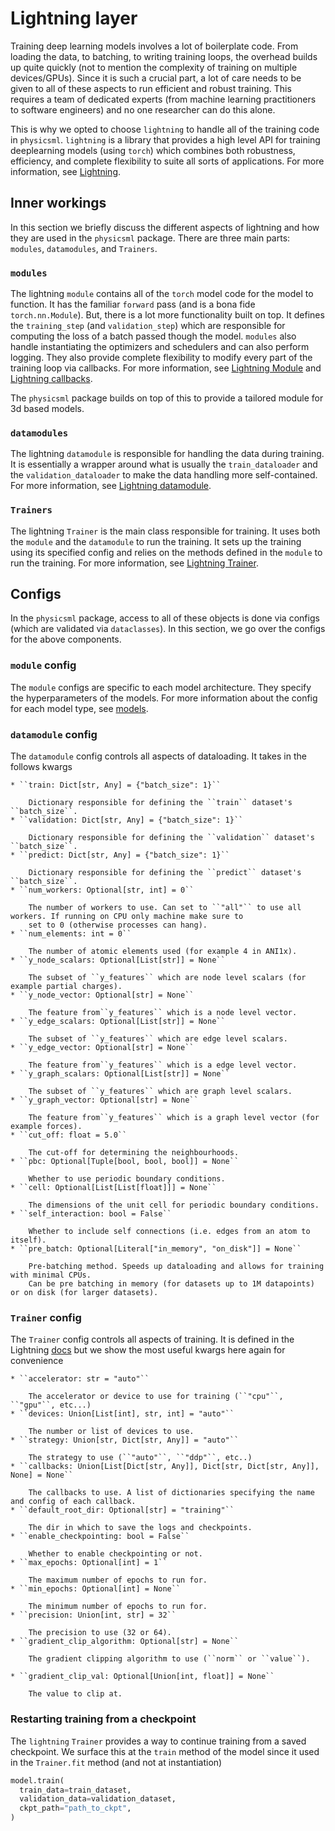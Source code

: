 # Lightning layer

Training deep learning models involves a lot of boilerplate code. From loading the data, to batching, to writing training
loops, the overhead builds up quite quickly (not to mention the complexity of training on multiple devices/GPUs). Since
it is such a crucial part, a lot of care needs to be given to all of these aspects to run efficient and robust training. This
requires a team of dedicated experts (from machine learning practitioners to software engineers) and no one researcher
can do this alone.

This is why we opted to choose ``lightning`` to handle all of the training code in ``physicsml``. ``lightning`` is a library that
provides a high level API for training deeplearning models (using ``torch``) which combines both robustness, efficiency,
and complete flexibility to suite all sorts of applications. For more information, see [Lightning](https://lightning.ai/pytorch-lightning).

## Inner workings

In this section we briefly discuss the different aspects of lightning and how they are used in the ``physicsml`` package.
There are three main parts: ``modules``, ``datamodules``, and ``Trainers``.


### ``modules``

The lightning ``module`` contains all of the ``torch`` model code for the model to function. It has the familiar ``forward``
pass (and is a bona fide ``torch.nn.Module``). But, there is a lot more functionality built on top. It defines the ``training_step``
(and ``validation_step``) which are responsible for computing the loss of a batch passed though the model. ``modules``
also handle instantiating the optimizers and schedulers and can also perform logging. They also provide complete flexibility
to modify every part of the training loop via callbacks. For more information, see [Lightning Module](https://lightning.ai/docs/pytorch/stable/common/lightning_module.html)
and [Lightning callbacks](https://lightning.ai/docs/pytorch/stable/extensions/callbacks.html).

The ``physicsml`` package builds on top of this to provide a tailored module for 3d based models.

### ``datamodules``

The lightning ``datamodule`` is responsible for handling the data during training. It is essentially a wrapper around what is
usually the ``train_dataloader`` and the ``validation_dataloader`` to make the data handling more self-contained. For more
information, see [Lightning datamodule](https://lightning.ai/docs/pytorch/stable/data/datamodule.html).

### ``Trainers``

The lightning ``Trainer`` is the main class responsible for training. It uses both the ``module`` and the ``datamodule``
to run the training. It sets up the training using its specified config and relies on the methods defined in the ``module``
to run the training. For more information, see [Lightning Trainer](https://lightning.ai/docs/pytorch/stable/common/trainer.html).

## Configs

In the ``physicsml`` package, access to all of these objects is done via configs (which are validated via ``dataclasses``).
In this section, we go over the configs for the above components.

### ``module`` config

The ``module`` configs are specific to each model architecture. They specify the hyperparameters of the models. For more
information about the config for each model type, see [models](../models/intro.md).

### ``datamodule`` config

The ``datamodule`` config controls all aspects of dataloading. It takes in the follows kwargs

````{toggle}
* ``train: Dict[str, Any] = {"batch_size": 1}``

    Dictionary responsible for defining the ``train`` dataset's ``batch_size``.
* ``validation: Dict[str, Any] = {"batch_size": 1}``

    Dictionary responsible for defining the ``validation`` dataset's ``batch_size``.
* ``predict: Dict[str, Any] = {"batch_size": 1}``

    Dictionary responsible for defining the ``predict`` dataset's ``batch_size``.
* ``num_workers: Optional[str, int] = 0``

    The number of workers to use. Can set to ``"all"`` to use all workers. If running on CPU only machine make sure to
    set to 0 (otherwise processes can hang).
* ``num_elements: int = 0``

    The number of atomic elements used (for example 4 in ANI1x).
* ``y_node_scalars: Optional[List[str]] = None``

    The subset of ``y_features`` which are node level scalars (for example partial charges).
* ``y_node_vector: Optional[str] = None``

    The feature from``y_features`` which is a node level vector.
* ``y_edge_scalars: Optional[List[str]] = None``

    The subset of ``y_features`` which are edge level scalars.
* ``y_edge_vector: Optional[str] = None``

    The feature from``y_features`` which is a edge level vector.
* ``y_graph_scalars: Optional[List[str]] = None``

    The subset of ``y_features`` which are graph level scalars.
* ``y_graph_vector: Optional[str] = None``

    The feature from``y_features`` which is a graph level vector (for example forces).
* ``cut_off: float = 5.0``

    The cut-off for determining the neighbourhoods.
* ``pbc: Optional[Tuple[bool, bool, bool]] = None``

    Whether to use periodic boundary conditions.
* ``cell: Optional[List[List[float]]] = None``

    The dimensions of the unit cell for periodic boundary conditions.
* ``self_interaction: bool = False``

    Whether to include self connections (i.e. edges from an atom to itself).
* ``pre_batch: Optional[Literal["in_memory", "on_disk"]] = None``

    Pre-batching method. Speeds up dataloading and allows for training with minimal CPUs.
    Can be pre batching in memory (for datasets up to 1M datapoints) or on disk (for larger datasets).
````

### ``Trainer`` config

The ``Trainer`` config controls all aspects of training. It is defined in the Lightning [docs](https://lightning.ai/docs/pytorch/stable/common/trainer.html#trainer-class-api)
but we show the most useful kwargs here again for convenience

````{toggle}
* ``accelerator: str = "auto"``

    The accelerator or device to use for training (``"cpu"``, ``"gpu"``, etc...)
* ``devices: Union[List[int], str, int] = "auto"``

    The number or list of devices to use.
* ``strategy: Union[str, Dict[str, Any]] = "auto"``

    The strategy to use (``"auto"``, ``"ddp"``, etc..)
* ``callbacks: Union[List[Dict[str, Any]], Dict[str, Dict[str, Any]], None] = None``

    The callbacks to use. A list of dictionaries specifying the name and config of each callback.
* ``default_root_dir: Optional[str] = "training"``

    The dir in which to save the logs and checkpoints.
* ``enable_checkpointing: bool = False``

    Whether to enable checkpointing or not.
* ``max_epochs: Optional[int] = 1``

    The maximum number of epochs to run for.
* ``min_epochs: Optional[int] = None``

    The minimum number of epochs to run for.
* ``precision: Union[int, str] = 32``

    The precision to use (32 or 64).
* ``gradient_clip_algorithm: Optional[str] = None``

    The gradient clipping algorithm to use (``norm`` or ``value``).

* ``gradient_clip_val: Optional[Union[int, float]] = None``

    The value to clip at.

````

### Restarting training from a checkpoint

The ``lightning`` ``Trainer`` provides a way to continue training from a saved checkpoint. We surface this at the ``train``
method of the model since it used in the ``Trainer.fit`` method (and not at instantiation)

```python
model.train(
  train_data=train_dataset,
  validation_data=validation_dataset,
  ckpt_path="path_to_ckpt",
)
```
